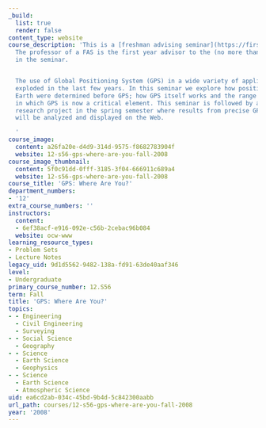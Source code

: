 ```yaml
---
_build:
  list: true
  render: false
content_type: website
course_description: 'This is a [freshman advising seminar](https://firstyear.mit.edu/office-first-year/first-year-advising/advising-options).
  The professor of a FAS is the first year advisor to the (no more than 8) students
  in the seminar.


  The use of Global Positioning System (GPS) in a wide variety of applications has
  exploded in the last few years. In this seminar we explore how positions on the
  Earth were determined before GPS; how GPS itself works and the range of applications
  in which GPS is now a critical element. This seminar is followed by a [UROP](http://web.mit.edu/urop/)
  research project in the spring semester where results from precise GPS measurements
  will be analyzed and displayed on the Web.

  '
course_image:
  content: a26fa20e-d4d9-314d-9575-f8682783904f
  website: 12-s56-gps-where-are-you-fall-2008
course_image_thumbnail:
  content: 5f0c91dd-0fff-3185-3f04-666911c689a4
  website: 12-s56-gps-where-are-you-fall-2008
course_title: 'GPS: Where Are You?'
department_numbers:
- '12'
extra_course_numbers: ''
instructors:
  content:
  - 6ef38acf-e916-092e-c56b-2cebac96b084
  website: ocw-www
learning_resource_types:
- Problem Sets
- Lecture Notes
legacy_uid: 9d1d5562-9482-138a-fd91-63de40aaf346
level:
- Undergraduate
primary_course_number: 12.S56
term: Fall
title: 'GPS: Where Are You?'
topics:
- - Engineering
  - Civil Engineering
  - Surveying
- - Social Science
  - Geography
- - Science
  - Earth Science
  - Geophysics
- - Science
  - Earth Science
  - Atmospheric Science
uid: ea6cd2ab-034c-45bd-9b4d-5c842300aabb
url_path: courses/12-s56-gps-where-are-you-fall-2008
year: '2008'
---
```


